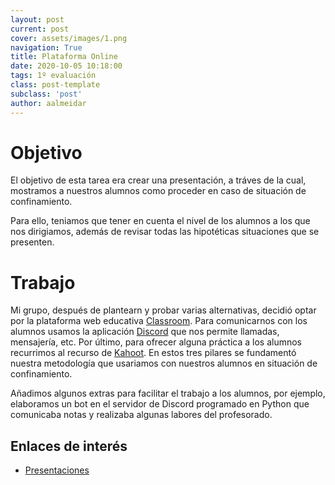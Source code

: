 ```yaml
---
layout: post
current: post
cover: assets/images/1.png
navigation: True
title: Plataforma Online
date: 2020-10-05 10:18:00
tags: 1º evaluación
class: post-template
subclass: 'post'
author: aalmeidar
---
```

# Objetivo

El objetivo de esta tarea era crear una presentación, a tráves de la cual, mostramos a nuestros alumnos como proceder en caso de situación de confinamiento.

Para ello, teniamos que tener en cuenta el nivel de los alumnos a los que nos dirigiamos, además de revisar todas las hipotéticas situaciones que se presenten.

# Trabajo 

Mi grupo, después de plantearn y probar varias alternativas, decidió optar por la plataforma web educativa [Classroom](https://classroom.google.com/). Para comunicarnos con los alumnos usamos la aplicación [Discord](https://discord.com/) que nos permite llamadas, mensajería, etc. Por último, para ofrecer alguna práctica a los alumnos recurrimos al recurso de [Kahoot](https://kahoot.com/). En estos tres pilares se fundamentó nuestra metodología que usariamos con nuestros alumnos en situación de confinamiento. 

Añadimos algunos extras para facilitar el trabajo a los alumnos, por ejemplo, elaboramos un bot en el servidor de Discord programado en Python que comunicaba notas y realizaba algunas labores del profesorado. 

## Enlaces de interés

- [Presentaciones](https://fernandosax.wordpress.com/2020/09/16/2o-bach-tic-plataforma-online/)



